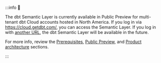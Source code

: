 :::info 📌

The dbt Semantic Layer is currently available in Public Preview for multi-tenant dbt Cloud accounts hosted in North America. If you log in via https://cloud.getdbt.com/, you can access the Semantic Layer. If you log in with [another URL](/docs/deploy/regions-ip-addresses), the dbt Semantic Layer will be available in the future.

For more info, review the [Prerequisites](/docs/use-dbt-semantic-layer/dbt-semantic-layer#prerequisites), [Public Preview](/docs/use-dbt-semantic-layer/quickstart-semantic-layer#public-preview), and [Product architecture](/docs/use-dbt-semantic-layer/dbt-semantic-layer#product-architecture) sections.

:::
